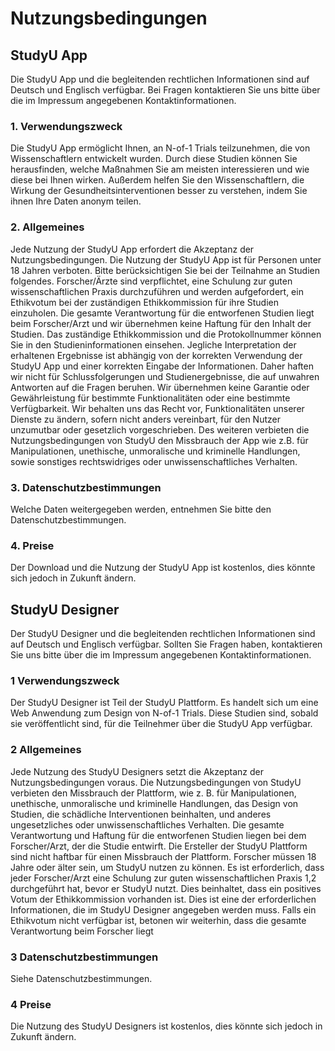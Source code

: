 # Nutzungsbedingungen

## StudyU App

Die StudyU App und die begleitenden rechtlichen Informationen sind auf Deutsch und
Englisch verfügbar. Bei Fragen kontaktieren Sie uns bitte über die im Impressum
angegebenen Kontaktinformationen.

### 1. Verwendungszweck
Die StudyU App ermöglicht Ihnen, an N-of-1 Trials teilzunehmen, die von Wissenschaftlern
entwickelt wurden. Durch diese Studien können Sie herausfinden, welche Maßnahmen Sie
am meisten interessieren und wie diese bei Ihnen wirken. Außerdem helfen Sie den
Wissenschaftlern, die Wirkung der Gesundheitsinterventionen besser zu verstehen, indem Sie
ihnen Ihre Daten anonym teilen.

### 2. Allgemeines
Jede Nutzung der StudyU App erfordert die Akzeptanz der Nutzungsbedingungen. Die
Nutzung der StudyU App ist für Personen unter 18 Jahren verboten.
Bitte berücksichtigen Sie bei der Teilnahme an Studien folgendes. Forscher/Ärzte sind
verpflichtet, eine Schulung zur guten wissenschaftlichen Praxis durchzuführen und werden
aufgefordert, ein Ethikvotum bei der zuständigen Ethikkommission für ihre Studien
einzuholen. Die gesamte Verantwortung für die entworfenen Studien liegt beim Forscher/Arzt
und wir übernehmen keine Haftung für den Inhalt der Studien. Das zuständige
Ethikkommission und die Protokollnummer können Sie in den Studieninformationen einsehen.
Jegliche Interpretation der erhaltenen Ergebnisse ist abhängig von der korrekten Verwendung
der StudyU App und einer korrekten Eingabe der Informationen. Daher haften wir nicht für
Schlussfolgerungen und Studienergebnisse, die auf unwahren Antworten auf die Fragen
beruhen.
Wir übernehmen keine Garantie oder Gewährleistung für bestimmte Funktionalitäten oder
eine bestimmte Verfügbarkeit. Wir behalten uns das Recht vor, Funktionalitäten unserer
Dienste zu ändern, sofern nicht anders vereinbart, für den Nutzer unzumutbar oder gesetzlich
vorgeschrieben. Des weiteren verbieten die Nutzungsbedingungen von StudyU den
Missbrauch der App wie z.B. für Manipulationen, unethische, unmoralische und kriminelle
Handlungen, sowie sonstiges rechtswidriges oder unwissenschaftliches Verhalten.

### 3. Datenschutzbestimmungen
Welche Daten weitergegeben werden, entnehmen Sie bitte den Datenschutzbestimmungen.

### 4. Preise
Der Download und die Nutzung der StudyU App ist kostenlos, dies könnte sich jedoch in
Zukunft ändern.

## StudyU Designer
Der StudyU Designer und die begleitenden rechtlichen Informationen sind auf Deutsch und
Englisch verfügbar. Sollten Sie Fragen haben, kontaktieren Sie uns bitte über die im
Impressum angegebenen Kontaktinformationen.

### 1 Verwendungszweck
Der StudyU Designer ist Teil der StudyU Plattform. Es handelt sich um eine Web Anwendung
zum Design von N-of-1 Trials. Diese Studien sind, sobald sie veröffentlicht sind, für die
Teilnehmer über die StudyU App verfügbar.

### 2 Allgemeines
Jede Nutzung des StudyU Designers setzt die Akzeptanz der Nutzungsbedingungen voraus.
Die Nutzungsbedingungen von StudyU verbieten den Missbrauch der Plattform, wie z. B. für
Manipulationen, unethische, unmoralische und kriminelle Handlungen, das Design von
Studien, die schädliche Interventionen beinhalten, und anderes ungesetzliches oder
unwissenschaftliches Verhalten. Die gesamte Verantwortung und Haftung für die entworfenen
Studien liegen bei dem Forscher/Arzt, der die Studie entwirft. Die Ersteller der StudyU
Plattform sind nicht haftbar für einen Missbrauch der Plattform.
Forscher müssen 18 Jahre oder älter sein, um StudyU nutzen zu können. Es ist erforderlich,
dass jeder Forscher/Arzt eine Schulung zur guten wissenschaftlichen Praxis 1,2 durchgeführt
hat, bevor er StudyU nutzt. Dies beinhaltet, dass ein positives Votum der Ethikkommission
vorhanden ist. Dies ist eine der erforderlichen Informationen, die im StudyU Designer
angegeben werden muss. Falls ein Ethikvotum nicht verfügbar ist, betonen wir weiterhin, dass
die gesamte Verantwortung beim Forscher liegt

### 3 Datenschutzbestimmungen
Siehe Datenschutzbestimmungen.

### 4 Preise
Die Nutzung des StudyU Designers ist kostenlos, dies könnte sich jedoch in Zukunft ändern.
